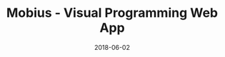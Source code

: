 ---
layout: post
size: 6
group: app
title:  Mobius - Visual Programming Web App
summary: Visual programming environment for 3D modelling. Easy to use, open-source, with customizable viewers and functions
text: Built with Angular, Mobius offers a visual programming environment in the browser, merging flow-based and textual programming paradigms.  It is an easy-to-use, open source platform, customizable and modular data viewers and function libraries. 
role: Product Management
project-url: https://design-automation.github.io/mobius-cesium
date:   2018-06-02
categories: post
type: project
tags: 
- angular2+ 
- threejs
---